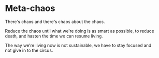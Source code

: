 # Meta-chaos
There's chaos and there's chaos about the chaos.

Reduce the chaos until what we're doing is as smart as possible, to reduce death, and hasten the time we can resume living.

The way we're living now is not sustainable, we have to stay focused and not give in to the circus.

